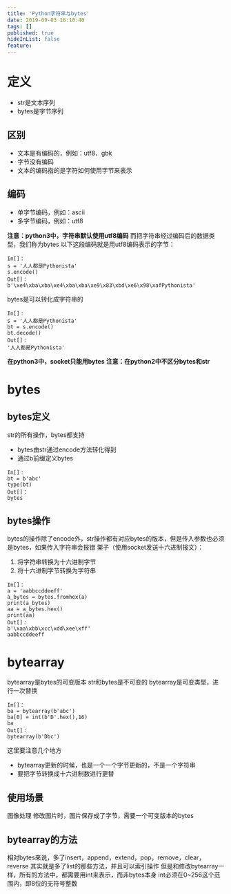 ```yaml
---
title: 'Python字符串与bytes'
date: 2019-09-03 16:10:40
tags: []
published: true
hideInList: false
feature: 
---
```

# 定义
* str是文本序列
* bytes是字节序列

## 区别
* 文本是有编码的，例如：utf8、gbk
* 字节没有编码
* 文本的编码指的是字符如何使用字节来表示

## 编码
* 单字节编码，例如：ascii
* 多字节编码，例如：utf8

**注意：python3中，字符串默认使用utf8编码**
而把字符串经过编码后的数据类型，我们称为bytes
以下这段编码就是用utf8编码表示的字节：
```
In[]：
s = '人人都是Pythonista'
s.encode()
Out[]：
b'\xe4\xba\xba\xe4\xba\xba\xe9\x83\xbd\xe6\x98\xafPythonista'
```
bytes是可以转化成字符串的
```
In[]：
s = '人人都是Pythonista'
bt = s.encode()
bt.decode()
Out[]：
'人人都是Pythonista'
```
**在python3中，socket只能用bytes**
**注意：在python2中不区分bytes和str**
# bytes
## bytes定义
str的所有操作，bytes都支持
* bytes由str通过encode方法转化得到
* 通过b前缀定义bytes

```
In[]：
bt = b'abc'
type(bt)
Out[]：
bytes
```
## bytes操作
bytes的操作除了encode外，str操作都有对应bytes的版本，但是传入参数也必须是bytes，如果传入字符串会报错
栗子（使用socket发送十六进制报文）：
1. 将字符串转换为十六进制字节
2. 将十六进制字节转换为字符串
```
In[]：
a = 'aabbccddeeff'
a_bytes = bytes.fromhex(a)
print(a_bytes)
aa = a_bytes.hex()
print(aa)
Out[]：
b'\xaa\xbb\xcc\xdd\xee\xff'
aabbccddeeff
```
# bytearray
bytearray是bytes的可变版本
str和bytes是不可变的
bytearray是可变类型，进行一次替换
```
In[]：
ba = bytearray(b'abc')
ba[0] = int(b'D'.hex(),16)
ba
Out[]：
bytearray(b'Dbc')
```
这里要注意几个地方
* bytearray更新的时候，也是一个一个字节更新的，不是一个字符串
* 要把字节转换成十六进制数进行更替
## 使用场景
图像处理
修改图片时，图片保存成了字节，需要一个可变版本的bytes
## bytearray的方法
相对bytes来说，多了insert，append，extend，pop，remove，clear，reverse
其实就是多了list的那些方法，并且可以索引操作
但是和修改bytearray一样，所有的方法中，都需要用int来表示，而非bytes本身
int必须在0~256这个范围内，即8位的无符号整数



























